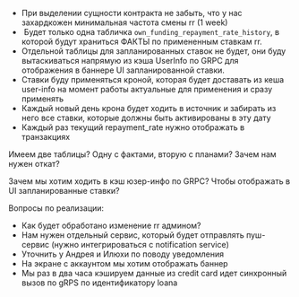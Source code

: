 - При выделении сущности контракта не забыть, что у нас захардкожен минимальная частота смены rr (1 week)
-  Будет только одна табличка `own_funding_repayment_rate_history`, в которой будут храниться ФАКТЫ по примененным ставкам rr.  
- Отдельной таблицы для запланированных ставок не будет, они буду вытаскиваться напрямую из кэша UserInfo по GRPC для отображения в баннере UI запланированной ставки.
- Ставки буду применяться кроной, которая будет доставать из кеша user-info на момент работы актуальные для применения и сразу применять
- Каждый новый день крона будет ходить в источник и забирать из него все ставки, которые должны быть активированы в эту дату
- Каждый раз текущий repayment_rate нужно отображать в транзакциях


Имеем две таблицы? Одну с фактами, вторую с планами?
Зачем нам нужен откат? 

Зачем мы хотим ходить в кэш юзер-инфо по GRPC? Чтобы отображать в UI запланированные ставки? 

Вопросы по реализации:
- Как будет обработано изменение rr админом? 
- Нам нужен отдельный сервис, который будет отправлять пуш-сервис (нужно интегрироваться с notification service)
- Уточнить у Андрея и Илюхи по поводу уведомления
- На экране с аккаунтом мы хотим отображать баннер 
- Мы раз в два часа кэшируем данные из credit card идет синхронный вызов по gRPS по идентификатору loanа




